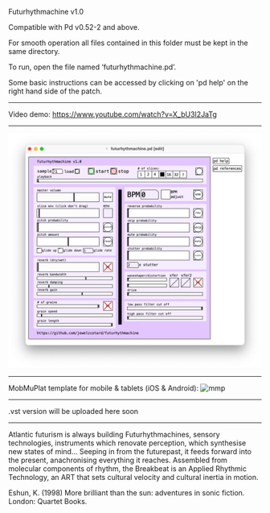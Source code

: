 Futurhythmachine v1.0

Compatible with Pd v0.52-2 and above.

For smooth operation all files contained in this folder must be kept in the same directory.

To run, open the file named ‘futurhythmachine.pd’.

Some basic instructions can be accessed by clicking on 'pd help' on the right hand side of the patch.

-------------------------

Video demo:
https://www.youtube.com/watch?v=X_bU3I2JaTg

-------------------------

![GUI](/gui.jpeg?raw=true "GUI")

-------------------------

MobMuPlat template for mobile & tablets (iOS & Android):
![mmp](futurhythmachine/blob/main/mobmuplat_frm.jpg?raw=true "MobMuPlat")

-------------------------

.vst version will be uploaded here soon

-------------------------

Atlantic futurism is always building Futurhythmachines, sensory technologies, instruments which renovate perception, which synthesise new states of mind... Seeping in from the futurepast, it feeds forward into the present, anachronising everything it reaches. Assembled from molecular components of rhythm, the Breakbeat is an Applied Rhythmic Technology, an ART that sets cultural velocity and cultural inertia in motion. 

Eshun, K. (1998) More brilliant than the sun: adventures in sonic fiction. London: Quartet Books.
